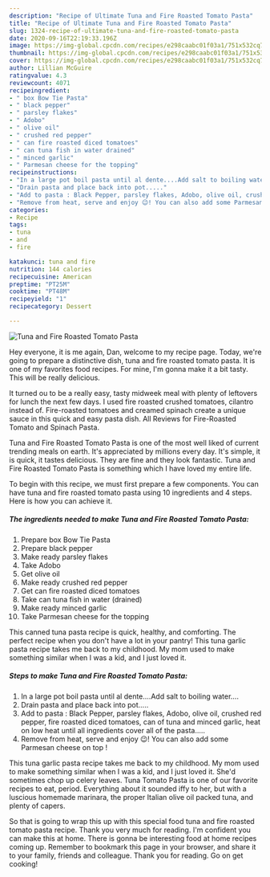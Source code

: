 ```yaml
---
description: "Recipe of Ultimate Tuna and Fire Roasted Tomato Pasta"
title: "Recipe of Ultimate Tuna and Fire Roasted Tomato Pasta"
slug: 1324-recipe-of-ultimate-tuna-and-fire-roasted-tomato-pasta
date: 2020-09-16T22:19:33.196Z
image: https://img-global.cpcdn.com/recipes/e298caabc01f03a1/751x532cq70/tuna-and-fire-roasted-tomato-pasta-recipe-main-photo.jpg
thumbnail: https://img-global.cpcdn.com/recipes/e298caabc01f03a1/751x532cq70/tuna-and-fire-roasted-tomato-pasta-recipe-main-photo.jpg
cover: https://img-global.cpcdn.com/recipes/e298caabc01f03a1/751x532cq70/tuna-and-fire-roasted-tomato-pasta-recipe-main-photo.jpg
author: Lillian McGuire
ratingvalue: 4.3
reviewcount: 4071
recipeingredient:
- " box Bow Tie Pasta"
- " black pepper"
- " parsley flakes"
- " Adobo"
- " olive oil"
- " crushed red pepper"
- " can fire roasted diced tomatoes"
- " can tuna fish in water drained"
- " minced garlic"
- " Parmesan cheese for the topping"
recipeinstructions:
- "In a large pot boil pasta until al dente....Add salt to boiling water...."
- "Drain pasta and place back into pot....."
- "Add to pasta : Black Pepper, parsley flakes, Adobo, olive oil, crushed red pepper, fire roasted diced tomatoes, can of tuna and minced garlic, heat on low heat until all ingredients cover all of the pasta....."
- "Remove from heat, serve and enjoy 😉! You can also add some Parmesan cheese on top !"
categories:
- Recipe
tags:
- tuna
- and
- fire

katakunci: tuna and fire 
nutrition: 144 calories
recipecuisine: American
preptime: "PT25M"
cooktime: "PT48M"
recipeyield: "1"
recipecategory: Dessert

---
```



![Tuna and Fire Roasted Tomato Pasta](https://img-global.cpcdn.com/recipes/e298caabc01f03a1/751x532cq70/tuna-and-fire-roasted-tomato-pasta-recipe-main-photo.jpg)

Hey everyone, it is me again, Dan, welcome to my recipe page. Today, we're going to prepare a distinctive dish, tuna and fire roasted tomato pasta. It is one of my favorites food recipes. For mine, I'm gonna make it a bit tasty. This will be really delicious.

It turned ou to be a really easy, tasty midweek meal with plenty of leftovers for lunch the next few days. I used fire roasted crushed tomatoes, cilantro instead of. Fire-roasted tomatoes and creamed spinach create a unique sauce in this quick and easy pasta dish. All Reviews for Fire-Roasted Tomato and Spinach Pasta.

Tuna and Fire Roasted Tomato Pasta is one of the most well liked of current trending meals on earth. It's appreciated by millions every day. It's simple, it is quick, it tastes delicious. They are fine and they look fantastic. Tuna and Fire Roasted Tomato Pasta is something which I have loved my entire life.


To begin with this recipe, we must first prepare a few components. You can have tuna and fire roasted tomato pasta using 10 ingredients and 4 steps. Here is how you can achieve it.

<!--inarticleads1-->

##### The ingredients needed to make Tuna and Fire Roasted Tomato Pasta:

1. Prepare  box Bow Tie Pasta
1. Prepare  black pepper
1. Make ready  parsley flakes
1. Take  Adobo
1. Get  olive oil
1. Make ready  crushed red pepper
1. Get  can fire roasted diced tomatoes
1. Take  can tuna fish in water (drained)
1. Make ready  minced garlic
1. Take  Parmesan cheese for the topping


This canned tuna pasta recipe is quick, healthy, and comforting. The perfect recipe when you don&#39;t have a lot in your pantry! This tuna garlic pasta recipe takes me back to my childhood. My mom used to make something similar when I was a kid, and I just loved it. 

<!--inarticleads2-->

##### Steps to make Tuna and Fire Roasted Tomato Pasta:

1. In a large pot boil pasta until al dente....Add salt to boiling water....
1. Drain pasta and place back into pot.....
1. Add to pasta : Black Pepper, parsley flakes, Adobo, olive oil, crushed red pepper, fire roasted diced tomatoes, can of tuna and minced garlic, heat on low heat until all ingredients cover all of the pasta.....
1. Remove from heat, serve and enjoy 😉! You can also add some Parmesan cheese on top !


This tuna garlic pasta recipe takes me back to my childhood. My mom used to make something similar when I was a kid, and I just loved it. She&#39;d sometimes chop up celery leaves. Tuna Tomato Pasta is one of our favorite recipes to eat, period. Everything about it sounded iffy to her, but with a luscious homemade marinara, the proper Italian olive oil packed tuna, and plenty of capers. 

So that is going to wrap this up with this special food tuna and fire roasted tomato pasta recipe. Thank you very much for reading. I'm confident you can make this at home. There is gonna be interesting food at home recipes coming up. Remember to bookmark this page in your browser, and share it to your family, friends and colleague. Thank you for reading. Go on get cooking!
